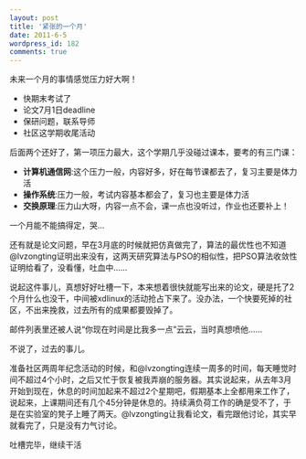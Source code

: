 ```yaml
---
layout: post
title: '紧张的一个月'
date: 2011-6-5
wordpress_id: 182
comments: true
---
```

未来一个月的事情感觉压力好大啊！
<ul>
	<li>快期末考试了</li>
	<li>论文7月1日deadline</li>
	<li>保研问题，联系导师</li>
	<li>社区这学期收尾活动</li>
</ul>
后面两个还好了，第一项压力最大，这个学期几乎没碰过课本，要考的有三门课：
<ul>
	<li><strong>计算机通信网</strong>:这个压力一般，内容好多，好在每节课都去了，复习主要是体力活</li>
	<li><strong>操作系统</strong>:压力一般，考试内容基本都会了，复习也主要是体力活</li>
	<li><strong>交换原理</strong>:压力山大呀，内容一点不会，课一点也没听过，作业也还要补上！</li>
</ul>
一个月能不能搞得定，哭…

还有就是论文问题，早在3月底的时候就把仿真做完了，算法的最优性也不知道@lvzongting证明出来没有，这两天研究算法与PSO的相似性，把PSO算法收敛性证明给看了，没看懂，吐血中……

说起这件事儿，真想好好吐槽一下，本来想着很快就能写出来的论文，硬是托了2个月什么也没干，中间被xdlinux的活动抢占下来了。没办法，一个快要死掉的社区，不出来挽救，过去所有的成果都要毁掉了。

邮件列表里还被人说“你现在时间是比我多一点”云云，当时真想喷他……

不说了，过去的事儿。

准备社区两周年纪念活动的时候，和@lvzongting连续一周多的时间，每天睡觉时间不超过4个小时，之后又忙于恢复被我弄崩的服务器。其实说起来，从去年3月开始到现在，休息的时间加起来不超过2个星期吧，假期基本上全都用来工作了，说起来，上课期间还有几个45分钟是休息的。持续满负荷工作的确是受不了，于是在实验室的凳子上睡了两天。@lvzongting让我看论文，看完跟他讨论，其实早就看完了，只是没有力气讨论。

吐槽完毕，继续干活

